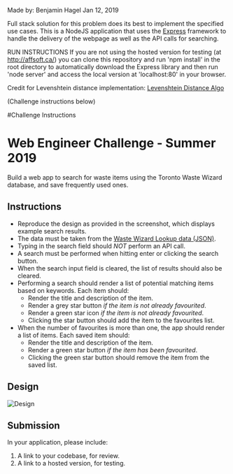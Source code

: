 Made by: Benjamin Hagel
Jan 12, 2019

Full stack solution for this problem does its best to implement the specified use cases.
This is a NodeJS application that uses the [Express](https://www.npmjs.com/package/express) framework to handle the
delivery of the webpage as well as the API calls for searching.


RUN INSTRUCTIONS
If you are not using the hosted version for testing (at http://affsoft.ca/) you
can clone this repository and run 'npm install' in the root directory to
automatically download the Express library and then run 'node server' and access
the local version at 'localhost:80' in your browser.


Credit for Levenshtein distance implementation: [Levenshtein Distance Algo](https://coderwall.com/p/uop8jw/fast-and-working-levenshtein-algorithm-in-javascript)

(Challenge instructions below)





#Challenge Instructions
# Web Engineer Challenge - Summer 2019

Build a web app to search for waste items using the Toronto Waste Wizard database, and save frequently used ones.

## Instructions
- Reproduce the design as provided in the screenshot, which displays example search results.
- The data must be taken from the [Waste Wizard Lookup data (JSON)](https://www.toronto.ca/city-government/data-research-maps/open-data/open-data-catalogue/#5ed40494-a290-7807-d5da-09ab6a56fca2).
- Typing in the search field should *NOT* perform an API call.
- A search must be performed when hitting enter or clicking the search button.
- When the search input field is cleared, the list of results should also be cleared.
- Performing a search should render a list of potential matching items based on keywords. Each item should:
   - Render the title and description of the item.
   - Render a grey star button *if the item is not already favourited*.
   - Render a green star icon *if the item is not already favourited*.
   - Clicking the star button should add the item to the favourites list.
- When the number of favourites is more than one, the app should render a list of items. Each saved item should:
   - Render the title and description of the item.
   - Render a green star button *if the item has been favourited*.
   - Clicking the green star button should remove the item from the saved list.

## Design

![Design](http://cdn.shopify.com/static/web-eng-challenge-summer-2019/design.png)

## Submission

In your application, please include:

1. A link to your codebase, for review.
2. A link to a hosted version, for testing.
